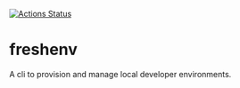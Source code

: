 [![Actions Status](https://github.com/raiyanyahya/freshenv/workflows/Build%20and%20Test/badge.svg)](https://github.com/raiyanyahya/freshenv/actions)
# freshenv
A cli to provision and manage local developer environments.

